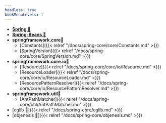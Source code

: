 ```yaml
---
headless: true
bookMenuLevels: 1
---
```


- **[Spring 🔗](/Spring)**
- **[Spring-Beans 🔗](/Spring-Beans)**
- **springframework.core🌱**
    * [Constants]({{< relref "/docs/spring-core/core/Constants.md" >}})
    * [SpringVersion]({{< relref "/docs/spring-core/core/SpringVersion.md" >}})
- **springframework.core.io🌱**
    * [Resource]({{< relref "/docs/spring-core/core/io/Resource.md" >}})
    * [ResourceLoader]({{< relref "/docs/spring-core/core/io/ResourceLoader.md" >}})
    * [ResourcePatternResolver]({{< relref "/docs/spring-core/core/io/ResourcePatternResolver.md" >}})
- **springframework.util🌱**
    * [AntPathMatcher]({{< relref "/docs/spring-core/util/AntPathMatcher.md" >}})
- [cglib 🌱]({{< relref "/docs/spring-core/cglib.md" >}}) 
- [objenesis 🌱]({{< relref "/docs/spring-core/objenesis.md" >}})



